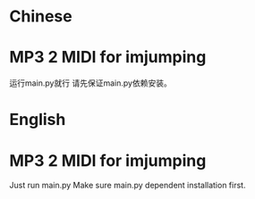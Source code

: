 # Chinese

# MP3 2 MIDI for imjumping
运行main.py就行
请先保证main.py依赖安装。


# English
# MP3 2 MIDI for imjumping
Just run main.py
Make sure main.py dependent installation first.
